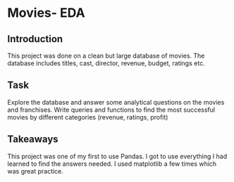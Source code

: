 # Movies- EDA 

## Introduction
This project was done on a clean but large database of movies. The database includes titles, cast, director, revenue, budget, ratings etc.

## Task
Explore the database and answer some analytical questions on the movies and franchises.
Write queries and functions to find the most successful movies by different categories (revenue, ratings, profit)

## Takeaways
This project was one of my first to use Pandas. I got to use everything I had learned to find the answers needed. 
I used matplotlib a few times which was great practice. 
